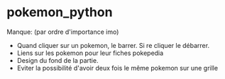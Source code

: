 # pokemon_python
Manque: (par ordre d'importance imo)
* Quand cliquer sur un pokemon, le barrer. Si re cliquer le débarrer.
* Liens sur les pokemon pour leur fiches pokepedia
* Design du fond de la partie.
* Eviter la possibilité d'avoir deux fois le même pokemon sur une grille